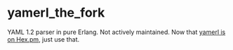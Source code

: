 # yamerl_the_fork

YAML 1.2 parser in pure Erlang.  Not actively maintained.  Now that [yamerl is on Hex.pm](https://hex.pm/packages/yamerl), just use that.

